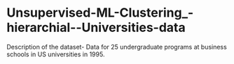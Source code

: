 # Unsupervised-ML-Clustering_-hierarchial--Universities-data

Description of the dataset-
Data for 25 undergraduate programs at business schools in US universities in 1995.
